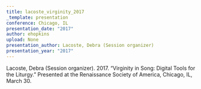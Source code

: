 ```yaml
---
title: lacoste_virginity_2017
_template: presentation
conference: Chicago, IL
presentation_date: "2017"
author: ehopkins
upload: None
presentation_author: Lacoste, Debra (Session organizer)
presentation_year: "2017"
---
```

Lacoste, Debra (Session organizer). 2017. “Virginity in Song: Digital Tools for the Liturgy.” Presented at the Renaissance Society of America, Chicago, IL, March 30.